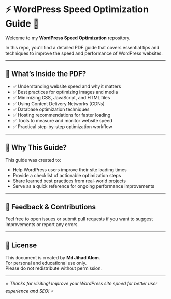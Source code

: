 # ⚡ WordPress Speed Optimization Guide 📄

Welcome to my **WordPress Speed Optimization** repository.

In this repo, you'll find a detailed PDF guide that covers essential tips and techniques to improve the speed and performance of WordPress websites.

---

## 📌 What’s Inside the PDF?

- ✅ Understanding website speed and why it matters
- ✅ Best practices for optimizing images and media
- ✅ Minimizing CSS, JavaScript, and HTML files
- ✅ Using Content Delivery Networks (CDNs)
- ✅ Database optimization techniques
- ✅ Hosting recommendations for faster loading
- ✅ Tools to measure and monitor website speed
- ✅ Practical step-by-step optimization workflow
  
---

## 🙋 Why This Guide?

This guide was created to:

- Help WordPress users improve their site loading times
- Provide a checklist of actionable optimization steps
- Share learned best practices from real-world projects
- Serve as a quick reference for ongoing performance improvements

---

## 📢 Feedback & Contributions

Feel free to open issues or submit pull requests if you want to suggest improvements or report any errors.

---

## 📜 License

This document is created by **Md Jihad Alom**.  
For personal and educational use only.  
Please do not redistribute without permission.

---

⭐ _Thanks for visiting! Improve your WordPress site speed for better user experience and SEO!_ ⭐

